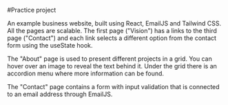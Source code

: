 #Practice project

An example business website, built using React, EmailJS and Tailwind CSS.
All the pages are scalable.
The first page ("Vision") has a links to the third page ("Contact") and each link selects a different option from the contact form using the useState hook.

The "About" page is used to present different projects in a grid. You can hover over an image to reveal the text behind it. Under the grid there is an accordion menu where more information can be found.

The "Contact" page contains a form with input validation that is connected to an email address through EmailJS.
